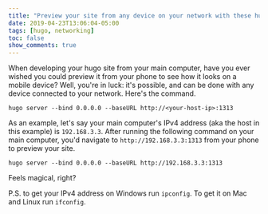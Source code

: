 ```yaml
---
title: "Preview your site from any device on your network with these hugo server options"
date: 2019-04-23T13:06:04-05:00
tags: [hugo, networking]
toc: false
show_comments: true
---
```


When developing your hugo site from your main computer, have you ever wished you could preview it from your phone to see how it looks on a mobile device? Well, you're in luck: it's possible, and can be done with any device connected to your network. Here's the command. 

```
hugo server --bind 0.0.0.0 --baseURL http://<your-host-ip>:1313
```

As an example, let's say your main computer's IPv4 address (aka the host in this example) is `192.168.3.3`. After running the following command on your main computer, you'd navigate to `http://192.168.3.3:1313` from your phone to preview your site. 

```
hugo server --bind 0.0.0.0 --baseURL http://192.168.3.3:1313
```

Feels magical, right?

P.S. to get your IPv4 address on Windows run `ipconfig`. To get it on Mac and Linux run `ifconfig`. 
